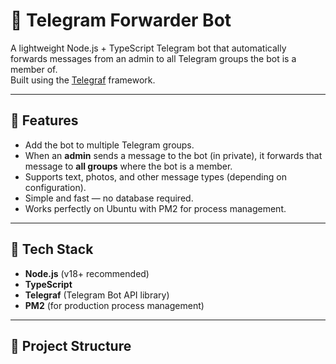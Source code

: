 # 📢 Telegram Forwarder Bot

A lightweight Node.js + TypeScript Telegram bot that automatically forwards messages from an admin to all Telegram groups the bot is a member of.  
Built using the [Telegraf](https://github.com/telegraf/telegraf) framework.

---

## 🚀 Features

- Add the bot to multiple Telegram groups.
- When an **admin** sends a message to the bot (in private), it forwards that message to **all groups** where the bot is a member.
- Supports text, photos, and other message types (depending on configuration).
- Simple and fast — no database required.
- Works perfectly on Ubuntu with PM2 for process management.

---

## 🧩 Tech Stack

- **Node.js** (v18+ recommended)
- **TypeScript**
- **Telegraf** (Telegram Bot API library)
- **PM2** (for production process management)

---

## 📁 Project Structure
